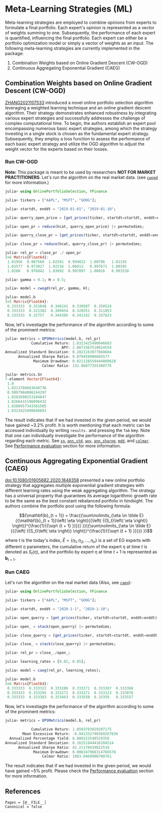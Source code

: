 # Meta-Learning Strategies (ML)

Meta-learning strategies are employed to combine opinions from experts to formulate a final portfolio. Each expert's opinion is represented as a vector of weights summing to one. Subsequently, the performance of each expert is quantified, influencing the final portfolio. Each expert can either be a portfolio optimization model or simply a vector of weights as an input. The following meta-learning strategies are currently implemented in the package:

1. Combination Weights based on Online Gradient Descent (CW-OGD)
2. Continuous Aggregating Exponential Gradient (CAEG)

## Combination Weights based on Online Gradient Descent (CW-OGD)

[ZHANG2021107533](@citet) introduced a novel online portfolio selection algorithm leveraging a weighted learning technique and an online gradient descent algorithm. Their strategy demonstrates enhanced robustness by integrating various expert strategies and successfully addresses the challenge of complex computational time. To begin, the authors establish an expert pool encompassing numerous basic expert strategies, among which the strategy investing in a single stock is chosen as the fundamental expert strategy. Subsequently, they employ a loss function to assess the performance of each basic expert strategy and utilize the OGD algorithm to adjust the weight vector for the experts based on their losses.

### Run CW-OGD

**Note:** This package is meant to be used by researchers **NOT FOR MARKET PRACTITIONERS**.
Let's run the algorithm on the real market data. (see [`cwogd`](@ref) for more information.)

```julia
julia> using OnlinePortfolioSelection, YFinance

julia> tickers = ["AAPL", "MSFT", "GOOG"];

julia> startdt, enddt = "2019-01-01", "2019-01-10";

julia> querry_open_price = [get_prices(ticker, startdt=startdt, enddt=enddt)["open"] for ticker in tickers];

julia> open_pr = reduce(hcat, querry_open_price) |> permutedims;

julia> querry_close_pr = [get_prices(ticker, startdt=startdt, enddt=enddt)["adjclose"] for ticker in tickers];

julia> close_pr = reduce(hcat, querry_close_pr) |> permutedims;

julia> rel_pr = close_pr ./ open_pr
3×6 Matrix{Float64}:
 1.01956  0.987568  1.02581  0.994822  1.00796   1.01335
 1.01577  0.973027  1.02216  1.00413   0.997671  1.00395
 1.0288   0.976042  1.03692  0.997097  1.00016   0.993538

julia> gamma = 0.1; H = 0.5;

julia> model = cwogd(rel_pr, gamma, H);

julia> model.b
3×5 Matrix{Float64}:
 0.333333  0.351048  0.346241  0.338507  0.350524
 0.333333  0.321382  0.309454  0.320351  0.311853
 0.333333  0.32757   0.344305  0.341142  0.337623
```

Now, let's investiagte the performance of the algorithm according to some of the prominent metrics:

```julia
julia> metrics = OPSMetrics(model.b, rel_pr)
            Cumulative Return: 1.0323425490046683
                          APY: 2.8071567518024554
Annualized Standard Deviation: 0.2821163077868604
      Annualized Sharpe Ratio: 9.879459906685577
             Maximum Drawdown: 0.021128559444089628
                 Calmar Ratio: 132.86077355300776

juila> metrics.Sn
7-element Vector{Float64}:
 1.0
 1.0213786603648736
 0.9997984006244297
 1.0282690253184847
 1.0266415196096432
 1.0286957343361505
 1.0323425490046683
```

The result indicates that if we had invested in the given period, we would have gained ~3.2% profit.
It is worth mentioning that each metric can be accessed individually by writing `results.` and pressing the `Tab` key. Note that one can individually investigate the performance of the algorithm regarding each metric. See [`sn`](@ref), [`ann_std`](@ref), [`apy`](@ref), [`ann_sharpe`](@ref), [`mdd`](@ref), and [`calmar`](@ref). See [Performance evaluation](@ref) section for more information.

## Continuous Aggregating Exponential Gradient (CAEG)

[doi:10.1080/01605682.2020.1848358](@citet) presented a new online portfolio strategy that aggregates multiple exponential gradient strategies with different learning rates using the weak aggregating algorithm. The strategy has a universal property that guarantees its average logarithmic growth rate to be the same as the best constant rebalanced portfolio in hindsight. The authors combine the portfolio pool using the following formula:

```math
{\mathbf{b}_{t + 1}} = \frac{{\sum\nolimits_{\eta  \in \tilde E} {{\mathbf{b}_{t + 1}}\left( \eta  \right){{\left( {{S_t}\left( \eta  \right)} \right)}^{\frac{1}{{\sqrt {t + 1} }}}}} }}{{\sum\nolimits_{\eta  \in \tilde E} {{{\left( {{S_t}\left( \eta  \right)} \right)}^{\frac{1}{{\sqrt {t + 1} }}}}} }}
```

where $t$ is the today's index, $\tilde E = \{ {\eta _1},{\eta _2}, \ldots ,{\eta _n}\}$ is a set of EG experts with different $\eta$ parameters, the cumulative return of the expert $\eta$ at time $t$ is denoted as ${S_t}\left( \eta  \right)$, and the portfolio by expert $\eta$ at time $t+1$ is represented as $\mathbf{b}_{t + 1}$.

### Run CAEG

Let's run the algorithm on the real market data (Also, see [`caeg`](@ref)):
    
```julia
julia> using OnlinePortfolioSelection, YFinance

julia> tickers = ["AAPL", "MSFT", "GOOG"];

julia> startdt, enddt = "2020-1-1", "2020-1-10";

julia> open_querry = [get_prices(ticker, startdt=startdt, enddt=enddt)["open"] for ticker ∈ tickers];

julia> open_ = stack(open_querry) |> permutedims;

julia> close_querry = [get_prices(ticker, startdt=startdt, enddt=enddt)["adjclose"] for ticker ∈ tickers];

julia> close_ = stack(close_querry) |> permutedims;

julia> rel_pr = close_./open_;

julia> learning_rates = [0.02, 0.05];

julia> model = caeg(rel_pr, learning_rates);

julia> model.b
3×6 Matrix{Float64}:
 0.333333  0.333322  0.333286  0.333271  0.333287  0.333368
 0.333333  0.333295  0.333271  0.333171  0.333123  0.333076
 0.333333  0.333383  0.333443  0.333558  0.33359   0.333557
```

Now, let's investiagte the performance of the algorithm according to some of the prominent metrics:

```julia
julia> metrics = OPSMetrics(model.b, rel_pr)

            Cumulative Return: 1.0503793029297175
        Mean Excessive Return: -0.041332740360267836
  Annualized Percentage Yield: 6.880223548529358
Annualized Standard Deviation: 0.16251944416204514
      Annualized Sharpe Ratio: 42.21170939822534
             Maximum Drawdown: 0.006347966314766578
                 Calmar Ratio: 1083.8468900700761
```

The result indicates that if we had invested in the given period, we would have gained ~5% profit. Please check the [Performance evaluation](@ref) section for more information.

## References

```@bibliography
Pages = [@__FILE__]
Canonical = false
```
